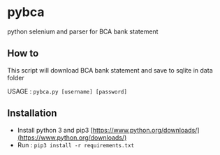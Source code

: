 # pybca
python selenium and parser for BCA bank statement

How to
---

This script will download BCA bank statement and save to sqlite in data folder

USAGE : `pybca.py [username] [password]`

Installation
---

- Install python 3 and pip3 [https://www.python.org/downloads/](https://www.python.org/downloads/)
- Run : `pip3 install -r requirements.txt`